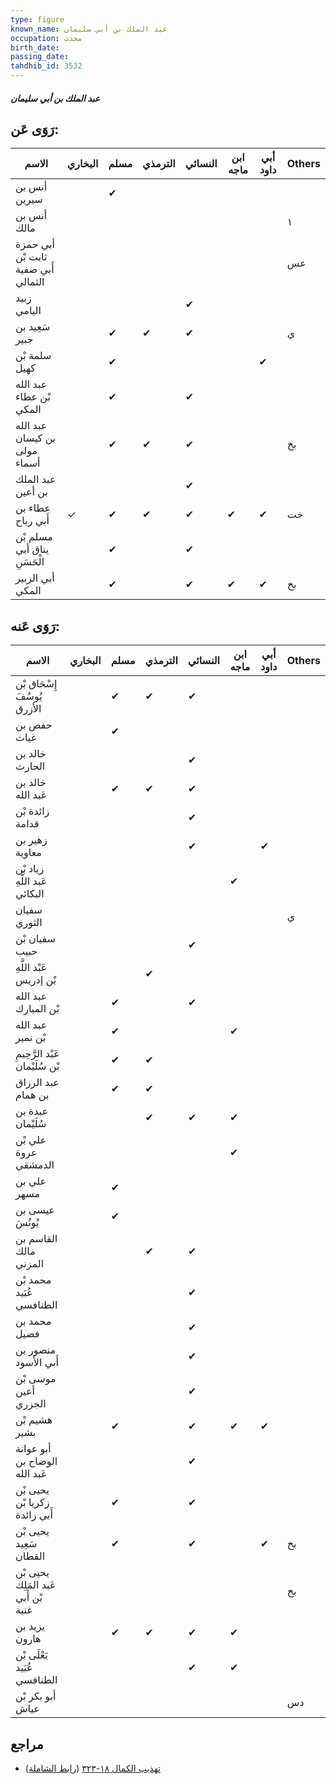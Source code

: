 ```yaml
---
type: figure
known_name: عبد الملك بن أبي سليمان
occupation: محدث
birth_date:
passing_date:
tahdhib_id: 3532
---
```

##### عبد الملك بن أبي سليمان

## رَوَى عَن:
| الاسم                               | البخاري | مسلم | الترمذي | النسائي | ابن ماجه | أبي داود | Others |
| ----------------------------------- | ------- | ---- | ------- | ------- | -------- | -------- | ------ |
| أنس بن سيرين                        |         | ✔    |         |         |          |          |        |
| أنس بن مالك                         |         |      |         |         |          |          | ١      |
| أبي حمزة ثابت بْن أَبي صفية الثمالي |         |      |         |         |          |          | عس     |
| زبيد اليامي                         |         |      |         | ✔       |          |          |        |
| سَعِيد بن جبير                      |         | ✔    | ✔       | ✔       |          |          | ي      |
| سلمة بْن كهيل                       |         | ✔    |         |         |          | ✔        |        |
| عبد الله بْن عطاء المكي             |         | ✔    |         | ✔       |          |          |        |
| عبد الله بن كيسان مولى أسماء        |         | ✔    | ✔       | ✔       |          |          | بخ     |
| عبد الملك بن أعين                   |         |      |         | ✔       |          |          |        |
| عطاء بن أَبي رباح                   | ✓       | ✔    | ✔       | ✔       | ✔        | ✔        | خت     |
| مسلم بْن يناق أبي الْحَسَنِ         |         | ✔    |         | ✔       |          |          |        |
| أبي الزبير المكي                    |         | ✔    |         | ✔       | ✔        | ✔        | بخ     |
## رَوَى عَنه:
| الاسم                               | البخاري | مسلم | الترمذي | النسائي | ابن ماجه | أبي داود | Others |
| ----------------------------------- | ------- | ---- | ------- | ------- | -------- | -------- | ------ |
| إِسْحَاق بْن يُوسُفَ الأزرق         |         | ✔    | ✔       | ✔       |          |          |        |
| حفص بن غياث                         |         | ✔    |         |         |          |          |        |
| خالد بن الحارث                      |         |      |         | ✔       |          |          |        |
| خالد بن عَبد الله                   |         | ✔    | ✔       | ✔       |          |          |        |
| زائدة بْن قدامة                     |         |      |         | ✔       |          |          |        |
| زهير بن معاوية                      |         |      |         | ✔       |          | ✔        |        |
| زياد بْن عَبد اللَّهِ البكائي       |         |      |         |         | ✔        |          |        |
| سفيان الثوري                        |         |      |         |         |          |          | ي      |
| سفيان بْن حبيب                      |         |      |         | ✔       |          |          |        |
| عَبْد اللَّهِ بْن إدريس             |         |      | ✔       |         |          |          |        |
| عبد الله بْن المبارك                |         | ✔    |         | ✔       |          |          |        |
| عبد الله بْن نمير                   |         | ✔    |         |         | ✔        |          |        |
| عَبْد الرَّحِيمِ بْن سُلَيْمان      |         | ✔    | ✔       |         |          |          |        |
| عبد الرزاق بن همام                  |         | ✔    | ✔       |         |          |          |        |
| عبدة بن سُلَيْمان                   |         |      | ✔       | ✔       | ✔        |          |        |
| علي بْن عروة الدمشقي                |         |      |         |         | ✔        |          |        |
| علي بن مسهر                         |         | ✔    |         |         |          |          |        |
| عيسى بن يُونُسَ                     |         | ✔    |         |         |          |          |        |
| القاسم بن مالك المزني               |         |      | ✔       | ✔       |          |          |        |
| محمد بْن عُبَيد الطنافسي            |         |      |         | ✔       |          |          |        |
| محمد بن فضيل                        |         |      |         | ✔       |          |          |        |
| منصور بن أَبي الأسود                |         |      |         | ✔       |          |          |        |
| موسى بْن أعين الجزري                |         |      |         | ✔       |          |          |        |
| هشيم بْن بشير                       |         | ✔    |         | ✔       | ✔        | ✔        |        |
| أبو عوانة الوضاح بن عَبد الله       |         |      |         | ✔       |          |          |        |
| يحيى بْن زكريا بْن أَبي زائدة       |         | ✔    |         | ✔       |          |          |        |
| يحيى بْن سَعِيد القطان              |         | ✔    |         | ✔       |          | ✔        | بخ     |
| يحيى بْن عَبد المَلِك بْن أَبي غنية |         |      |         |         |          |          | بخ     |
| يزيد بن هارون                       |         | ✔    | ✔       | ✔       | ✔        |          |        |
| يَعْلَى بْن عُبَيد الطنافسي         |         |      |         | ✔       | ✔        |          |        |
| أبو بكر بْن عياش                    |         |      |         |         |          |          | دس     |
## مراجع
- [تهذيب الكمال ١٨-٣٢٣](obsidian://open?vault=Tahdhib-al-Kamal&file=Figures/٣٥٣٢-عبد%20الملك%20بن%20أبي%20سليمان) ([رابط الشاملة](https://shamela.ws/book/3722/9356))